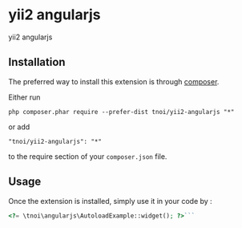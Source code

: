 yii2 angularjs 
===============
yii2 angularjs 

Installation
------------

The preferred way to install this extension is through [composer](http://getcomposer.org/download/).

Either run

```
php composer.phar require --prefer-dist tnoi/yii2-angularjs "*"
```

or add

```
"tnoi/yii2-angularjs": "*"
```

to the require section of your `composer.json` file.


Usage
-----

Once the extension is installed, simply use it in your code by  :

```php
<?= \tnoi\angularjs\AutoloadExample::widget(); ?>```